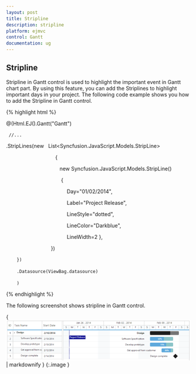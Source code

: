 ```yaml
---
layout: post
title: Stripline
description: stripline
platform: ejmvc
control: Gantt
documentation: ug
---
```


## Stripline

Stripline in Gantt control is used to highlight the important event in Gantt chart part. By using this feature, you can add the Striplines to highlight important days in your project. The following code example shows you how to add the Stripline in Gantt control.





{% highlight html %}



@(Html.EJ().Gantt("Gantt")

     //...

 .StripLines(new   List<Syncfusion.JavaScript.Models.StripLine> 

                                  {

                                     new Syncfusion.JavaScript.Models.StripLine()

                                      { 

                                          Day="01/02/2014", 

                                          Label="Project Release", 

                                          LineStyle="dotted",

                                          LineColor="Darkblue",

                                          LineWidth=2 }, 

                               })

        })                                   	

        .Datasource(ViewBag.datasource)

        )



{% endhighlight %}





The following screenshot shows stripline in Gantt control.



{ ![](Stripline_images/Stripline_img1.png) | markdownify }
{:.image }


